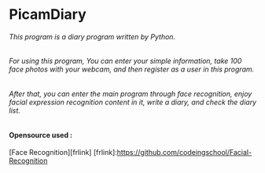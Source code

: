 # PicamDiary
###### This program is a diary program written by Python.
###### For using this program, You can enter your simple information, take 100 face photos with your webcam, and then register as a user in this program. 
###### After that, you can enter the main program through face recognition, enjoy facial expression recognition content in it, write a diary, and check the diary list.

#### Opensource used :
[Face Recognition][frlink]
[frlink]:https://github.com/codeingschool/Facial-Recognition

